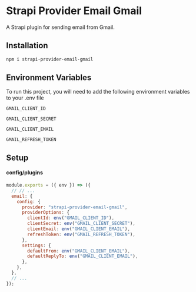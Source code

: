 # Strapi Provider Email Gmail

A Strapi plugin for sending email from Gmail.

## Installation


```bash
npm i strapi-provider-email-gmail
```

## Environment Variables

To run this project, you will need to add the following environment variables to your .env file

`GMAIL_CLIENT_ID`

`GMAIL_CLIENT_SECRET`

`GMAIL_CLIENT_EMAIL`

`GMAIL_REFRESH_TOKEN`

## Setup

#### config/plugins

```javascript
module.exports = ({ env }) => ({
  // // ...
  email: {
    config: {
      provider: "strapi-provider-email-gmail",
      providerOptions: {
        clientId: env("GMAIL_CLIENT_ID"),
        clientSecret: env("GMAIL_CLIENT_SECRET"),
        clientEmail: env("GMAIL_CLIENT_EMAIL"),
        refreshToken: env("GMAIL_REFRESH_TOKEN"),
      },
      settings: {
        defaultFrom: env("GMAIL_CLIENT_EMAIL"),
        defaultReplyTo: env("GMAIL_CLIENT_EMAIL"),
      },
    },
  },
  // ...
});
```

